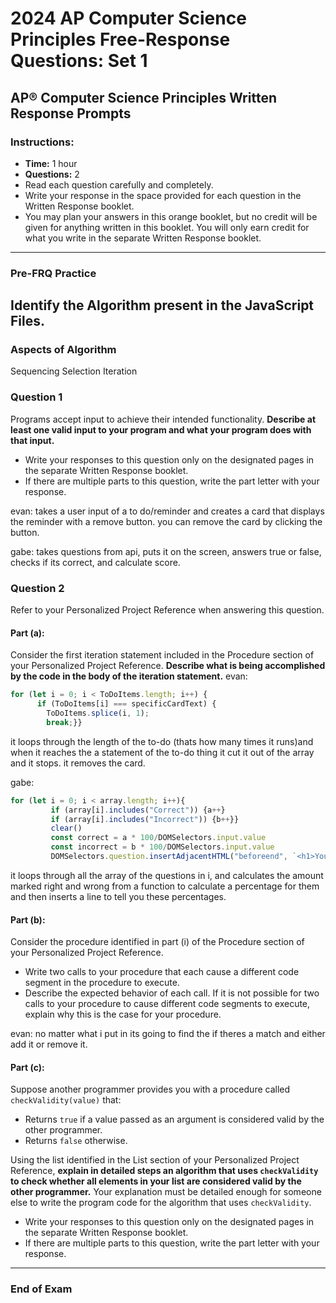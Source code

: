 # 2024 AP Computer Science Principles Free-Response Questions: Set 1

## AP® Computer Science Principles Written Response Prompts

### Instructions:

- **Time:** 1 hour
- **Questions:** 2
- Read each question carefully and completely.
- Write your response in the space provided for each question in the Written Response booklet.
- You may plan your answers in this orange booklet, but no credit will be given for anything written in this booklet. You will only earn credit for what you write in the separate Written Response booklet.

---

### Pre-FRQ Practice

## Identify the Algorithm present in the JavaScript Files.

### Aspects of Algorithm

Sequencing
Selection
Iteration

### Question 1

Programs accept input to achieve their intended functionality. **Describe at least one valid input to your program and what your program does with that input.**

- Write your responses to this question only on the designated pages in the separate Written Response booklet.
- If there are multiple parts to this question, write the part letter with your response.

evan: takes a user input of a to do/reminder and creates a card that displays the reminder with a remove button. you can remove the card by clicking the button.

gabe: takes questions from api, puts it on the screen, answers true or false, checks if its correct, and calculate score.

### Question 2

Refer to your Personalized Project Reference when answering this question.

#### Part (a):

Consider the first iteration statement included in the Procedure section of your Personalized Project Reference. **Describe what is being accomplished by the code in the body of the iteration statement.**
evan:

```Javascript
for (let i = 0; i < ToDoItems.length; i++) {
      if (ToDoItems[i] === specificCardText) {
        ToDoItems.splice(i, 1);
        break;}}
```

it loops through the length of the to-do (thats how many times it runs)and when it reaches the a statement of the to-do thing it cut it out of the array and it stops. it removes the card.

gabe:

```Javascript
for (let i = 0; i < array.length; i++){
         if (array[i].includes("Correct")) {a++}
         if (array[i].includes("Incorrect")) {b++}}
         clear()
         const correct = a * 100/DOMSelectors.input.value
         const incorrect = b * 100/DOMSelectors.input.value
         DOMSelectors.question.insertAdjacentHTML("beforeend", `<h1>You got ${correct}% of them right and ${incorrect}% of them wrong!</h1>`)
```

it loops through all the array of the questions in i, and calculates the amount marked right and wrong from a function to calculate a percentage for them and then inserts a line to tell you these percentages.

#### Part (b):

Consider the procedure identified in part (i) of the Procedure section of your Personalized Project Reference.

- Write two calls to your procedure that each cause a different code segment in the procedure to execute.
- Describe the expected behavior of each call. If it is not possible for two calls to your procedure to cause different code segments to execute, explain why this is the case for your procedure.

evan: no matter what i put in its going to find the if theres a match and either add it or remove it.

#### Part (c):

Suppose another programmer provides you with a procedure called `checkValidity(value)` that:

- Returns `true` if a value passed as an argument is considered valid by the other programmer.
- Returns `false` otherwise.

Using the list identified in the List section of your Personalized Project Reference, **explain in detailed steps an algorithm that uses `checkValidity` to check whether all elements in your list are considered valid by the other programmer.** Your explanation must be detailed enough for someone else to write the program code for the algorithm that uses `checkValidity`.

- Write your responses to this question only on the designated pages in the separate Written Response booklet.
- If there are multiple parts to this question, write the part letter with your response.

---

### End of Exam

```

```
